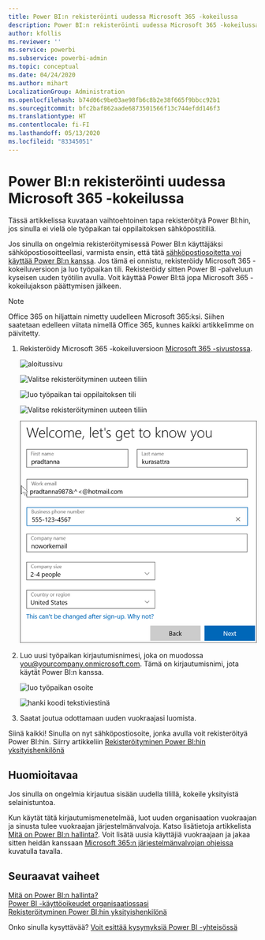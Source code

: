 ```yaml
---
title: Power BI:n rekisteröinti uudessa Microsoft 365 -kokeilussa
description: Power BI:n rekisteröinti uudessa Microsoft 365 -kokeilussa
author: kfollis
ms.reviewer: ''
ms.service: powerbi
ms.subservice: powerbi-admin
ms.topic: conceptual
ms.date: 04/24/2020
ms.author: mihart
LocalizationGroup: Administration
ms.openlocfilehash: b74d06c9be03ae98fb6c8b2e38f665f9bbcc92b1
ms.sourcegitcommit: bfc2baf862aade6873501566f13c744efdd146f3
ms.translationtype: HT
ms.contentlocale: fi-FI
ms.lasthandoff: 05/13/2020
ms.locfileid: "83345051"
---
```

# <a name="signing-up-for-power-bi-with-a-new-microsoft-365-trial"></a>Power BI:n rekisteröinti uudessa Microsoft 365 -kokeilussa

Tässä artikkelissa kuvataan vaihtoehtoinen tapa rekisteröityä Power BI:hin, jos sinulla ei vielä ole työpaikan tai oppilaitoksen sähköpostitiliä. 

Jos sinulla on ongelmia rekisteröitymisessä Power BI:n käyttäjäksi sähköpostiosoitteellasi, varmista ensin, että tätä [sähköpostiosoitetta voi käyttää Power BI:n kanssa](../fundamentals/service-self-service-signup-for-power-bi.md#supported-email-addresses). Jos tämä ei onnistu, rekisteröidy Microsoft 365 -kokeiluversioon ja luo työpaikan tili. Rekisteröidy sitten Power BI -palveluun kyseisen uuden työtilin avulla. Voit käyttää Power BI:tä jopa Microsoft 365 -kokeilujakson päättymisen jälkeen.

> [!NOTE]
> Office 365 on hiljattain nimetty uudelleen Microsoft 365:ksi. Siihen saatetaan edelleen viitata nimellä Office 365, kunnes kaikki artikkelimme on päivitetty.

1. Rekisteröidy Microsoft 365 -kokeiluversioon [Microsoft 365 -sivustossa](https://www.microsoft.com/en-us/microsoft-365/business/compare-more-office-365-for-business-plans).

    ![aloitussivu](media/service-admin-signing-up-for-power-bi-with-a-new-office-365-trial/power-bi-try-now.png)

    ![Valitse rekisteröityminen uuteen tiliin](media/service-admin-signing-up-for-power-bi-with-a-new-office-365-trial/power-bi-existing.png)

    ![luo työpaikan tai oppilaitoksen tili](media/service-admin-signing-up-for-power-bi-with-a-new-office-365-trial/power-bi-create-email.png)

    ![Valitse rekisteröityminen uuteen tiliin](media/service-admin-signing-up-for-power-bi-with-a-new-office-365-trial/power-bi-no-email.png)

    ![anna yhteystietosi](media/service-admin-signing-up-for-power-bi-with-a-new-office-365-trial/power-bi-welcome-you.png)

    

1. Luo uusi työpaikan kirjautumisnimesi, joka on muodossa you@yourcompany.onmicrosoft.com. Tämä on kirjautumisnimi, jota käytät Power BI:n kanssa.

    ![luo työpaikan osoite](media/service-admin-signing-up-for-power-bi-with-a-new-office-365-trial/power-bi-create-address.png)

    ![hanki koodi tekstiviestinä](media/service-admin-signing-up-for-power-bi-with-a-new-office-365-trial/power-bi-robot.png)    

1. Saatat joutua odottamaan uuden vuokraajasi luomista. 

Siinä kaikki!  Sinulla on nyt sähköpostiosoite, jonka avulla voit rekisteröityä Power BI:hin. Siirry artikkeliin [Rekisteröityminen Power BI:hin yksityishenkilönä](../fundamentals/service-self-service-signup-for-power-bi.md)





## <a name="important-considerations"></a>Huomioitavaa
Jos sinulla on ongelmia kirjautua sisään uudella tilillä, kokeile yksityistä selainistuntoa.    

Kun käytät tätä kirjautumismenetelmää, luot uuden organisaation vuokraajan ja sinusta tulee vuokraajan järjestelmänvalvoja. Katso lisätietoja artikkelista [Mitä on Power BI:n hallinta?](service-admin-administering-power-bi-in-your-organization.md). Voit lisätä uusia käyttäjiä vuokraajaan ja jakaa sitten heidän kanssaan [Microsoft 365:n järjestelmänvalvojan ohjeissa](https://support.office.com/en-sg/article/Add-users-individually-to-Office-365---Admin-Help-1970f7d6-03b5-442f-b385-5880b9c256ec) kuvatulla tavalla.

## <a name="next-steps"></a>Seuraavat vaiheet

[Mitä on Power BI:n hallinta?](service-admin-administering-power-bi-in-your-organization.md)  
[Power BI -käyttöoikeudet organisaatiossasi](service-admin-licensing-organization.md)  
[Rekisteröityminen Power BI:hin yksityishenkilönä](../fundamentals/service-self-service-signup-for-power-bi.md)

Onko sinulla kysyttävää? [Voit esittää kysymyksiä Power BI -yhteisössä](https://community.powerbi.com/)